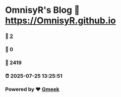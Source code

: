 # OmnisyR's Blog :link: https://OmnisyR.github.io 
### :page_facing_up: [2](https://OmnisyR.github.io/tag.html) 
### :speech_balloon: 0 
### :hibiscus: 2419 
### :alarm_clock: 2025-07-25 13:25:51 
### Powered by :heart: [Gmeek](https://github.com/Meekdai/Gmeek)
